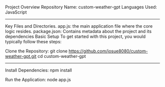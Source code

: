 Project Overview
Repository Name: custom-weather-gpt
Languages Used: JavaScript
_______________

Key Files and Directories.
app.js: the main application file where the core logic resides.
package.json: Contains metadata about the project and its dependencies
Basic Setup
To get started with this project, you would typically follow these steps:
 
Clone the Repository:
git clone https://github.com/josue8080/custom-weather-gpt.git
cd custom-weather-gpt
___________________________________

Install Dependencies:
npm install

Run the Application:
node app.js



